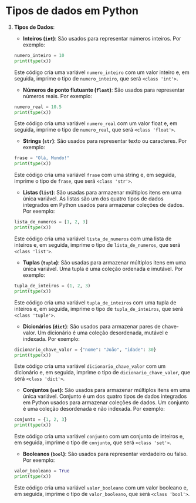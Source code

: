 # Tipos de dados em Python

3. **Tipos de Dados**:

   - **Inteiros (`int`)**: São usados para representar números inteiros. Por exemplo:

   ```python
   numero_inteiro = 10
   print(type(x))
   ```

   Este código cria uma variável `numero_inteiro` com um valor inteiro e, em seguida, imprime o tipo de `numero_inteiro`, que será `<class 'int'>`.

   - **Números de ponto flutuante (`float`)**: São usados para representar números reais. Por exemplo:

   ```python
   numero_real = 10.5
   print(type(x))
   ```

   Este código cria uma variável `numero_real` com um valor float e, em seguida, imprime o tipo de `numero_real`, que será `<class 'float'>`.

   - **Strings (`str`)**: São usados para representar texto ou caracteres. Por exemplo:

   ```python
   frase = "Olá, Mundo!"
   print(type(x))
   ```

   Este código cria uma variável `frase` com uma string e, em seguida, imprime o tipo de `frase`, que será `<class 'str'>`.

   - **Listas (`list`)**: São usadas para armazenar múltiplos itens em uma única variável. As listas são um dos quatro tipos de dados integrados em Python usados para armazenar coleções de dados. Por exemplo:

   ```python
   lista_de_numeros = [1, 2, 3]
   print(type(x))
   ```

   Este código cria uma variável `lista_de_numeros` com uma lista de inteiros e, em seguida, imprime o tipo de `lista_de_numeros`, que será `<class 'list'>`.

   - **Tuplas (`tuple`)**: São usadas para armazenar múltiplos itens em uma única variável. Uma tupla é uma coleção ordenada e imutável. Por exemplo:

   ```python
   tupla_de_inteiros = (1, 2, 3)
   print(type(x))
   ```

   Este código cria uma variável `tupla_de_inteiros` com uma tupla de inteiros e, em seguida, imprime o tipo de `tupla_de_inteiros`, que será `<class 'tuple'>`.

   - **Dicionários (`dict`)**: São usados para armazenar pares de chave-valor. Um dicionário é uma coleção desordenada, mutável e indexada. Por exemplo:

   ```python
   dicionario_chave_valor = {"nome": "João", "idade": 30}
   print(type(x))
   ```

   Este código cria uma variável `dicionario_chave_valor` com um dicionário e, em seguida, imprime o tipo de `dicionario_chave_valor`, que será `<class 'dict'>`.

   - **Conjuntos (`set`)**: São usados para armazenar múltiplos itens em uma única variável. Conjunto é um dos quatro tipos de dados integrados em Python usados para armazenar coleções de dados. Um conjunto é uma coleção desordenada e não indexada. Por exemplo:

   ```python
   conjunto = {1, 2, 3}
   print(type(x))
   ```

   Este código cria uma variável `conjunto` com um conjunto de inteiros e, em seguida, imprime o tipo de `conjunto`, que será `<class 'set'>`.

   - **Booleanos (`bool`)**: São usados para representar verdadeiro ou falso. Por exemplo:

   ```python
   valor_booleano = True
   print(type(x))
   ```

   Este código cria uma variável `valor_booleano` com um valor booleano e, em seguida, imprime o tipo de `valor_booleano`, que será `<class 'bool'>`.
